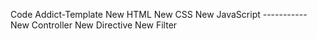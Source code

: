 Code Addict-Template
	New HTML
	New CSS
	New JavaScript
	-----------
	New Controller
	New Directive
	New Filter
